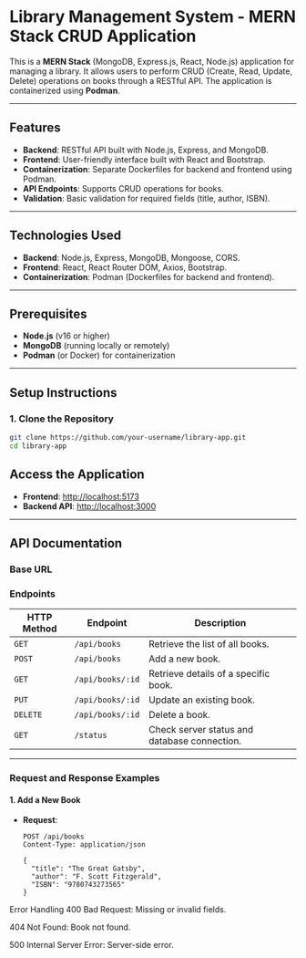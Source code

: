 # **Library Management System - MERN Stack CRUD Application**

This is a **MERN Stack** (MongoDB, Express.js, React, Node.js) application for managing a library. It allows users to perform CRUD (Create, Read, Update, Delete) operations on books through a RESTful API. The application is containerized using **Podman**.

---

## **Features**

- **Backend**: RESTful API built with Node.js, Express, and MongoDB.
- **Frontend**: User-friendly interface built with React and Bootstrap.
- **Containerization**: Separate Dockerfiles for backend and frontend using Podman.
- **API Endpoints**: Supports CRUD operations for books.
- **Validation**: Basic validation for required fields (title, author, ISBN).

---

## **Technologies Used**

- **Backend**: Node.js, Express, MongoDB, Mongoose, CORS.
- **Frontend**: React, React Router DOM, Axios, Bootstrap.
- **Containerization**: Podman (Dockerfiles for backend and frontend).

---

## **Prerequisites**

- **Node.js** (v16 or higher)
- **MongoDB** (running locally or remotely)
- **Podman** (or Docker) for containerization

---

## **Setup Instructions**

### **1. Clone the Repository**

```bash
git clone https://github.com/your-username/library-app.git
cd library-app
```
## **Access the Application**
- **Frontend**: [http://localhost:5173](http://localhost:5173)
- **Backend API**: [http://localhost:3000](http://localhost:3000)

---

## **API Documentation**
### **Base URL**

### **Endpoints**
| **HTTP Method** | **Endpoint**          | **Description**                          |
|-----------------|-----------------------|------------------------------------------|
| `GET`           | `/api/books`          | Retrieve the list of all books.          |
| `POST`          | `/api/books`          | Add a new book.                          |
| `GET`           | `/api/books/:id`      | Retrieve details of a specific book.     |
| `PUT`           | `/api/books/:id`      | Update an existing book.                 |
| `DELETE`        | `/api/books/:id`      | Delete a book.                           |
| `GET`           | `/status`             | Check server status and database connection. |

---

### **Request and Response Examples**

#### **1. Add a New Book**
- **Request**:
  ```http
  POST /api/books
  Content-Type: application/json

  {
    "title": "The Great Gatsby",
    "author": "F. Scott Fitzgerald",
    "ISBN": "9780743273565"
  }
Error Handling
400 Bad Request: Missing or invalid fields.

404 Not Found: Book not found.

500 Internal Server Error: Server-side error.
